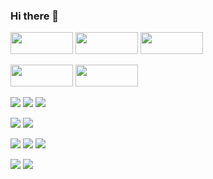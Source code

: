 ### Hi there 👋
 
 
<img src="https://img.shields.io/badge/Java-FB542B?style=flat&&logoColor=white" style="width:100px; height: 35px"/> <img src="https://img.shields.io/badge/JavaScript-F7DF1E?style=flat&logo=JavaScript&logoColor=white" style="width:100px; height: 35px"/> <img src="https://img.shields.io/badge/C '#'-239120?style=flat&logo=C Sharp&logoColor=white" style="width:100px; height: 35px"/>  
 
 <img src="https://img.shields.io/badge/Spring Framework-6DB33F?style=flat&logo=Spring&logoColor=white" style="width:100px; height: 35px"/> <img src="https://img.shields.io/badge/Spring Boot-6DB33F?style=flat&logo=Spring Boot&logoColor=white" style="width:100px; height: 35px"/> 
 
 <img src="https://img.shields.io/badge/Git-F05032?style=flat&logo=Git&logoColor=white"/> <img src="https://img.shields.io/badge/GitHub-181717?style=flat&logo=GitHub&logoColor=white"/> <img src="https://img.shields.io/badge/GitLab-FC6D26?style=flat&logo=GitLab&logoColor=white"/> 
 
 <img src="https://img.shields.io/badge/Ubuntu-E95420?style=flat&logo=Ubuntu&logoColor=white"/> 
 <img src="https://img.shields.io/badge/jQuery-0769AD?style=flat&logo=jQuery&logoColor=white"/> 
 
 <img src="https://img.shields.io/badge/Docker-2496ED?style=flat&logo=Docker&logoColor=white"/> <img src="https://img.shields.io/badge/Jenkins-D24939?style=flat&logo=Jenkins&logoColor=white"/> <img src="https://img.shields.io/badge/Amazon EC2-FF9900?style=flat&logo=Amazon EC2&logoColor=white"/> 
 
 <img src="https://img.shields.io/badge/MariaDB-003545?style=flat&logo=MariaDB&logoColor=white"/> <img src="https://img.shields.io/badge/Microsoft SQL Server-CC2927?style=flat&logo=Microsoft SQL Server&logoColor=white"/>


